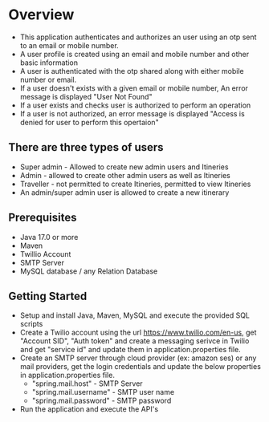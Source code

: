 # Overview
- This application authenticates and authorizes an user using an otp sent to an email or mobile number.
- A user profile is created using an email and mobile number and other basic information
- A user is authenticated with the otp shared along with either mobile number or email.
- If a user doesn't exists with a given email or mobile number, An error message is displayed "User Not Found"
- If a user exists and checks user is authorized to perform an operation
- If a user is not authorized, an error message is displayed "Access is denied for user to perform this opertaion"
## There are three types of users
- Super admin - Allowed to create new admin users and Itineries
- Admin - allowed to create other admin users as well as Itineries
- Traveller - not permitted to create Itineries, permitted to view Itineries
- An admin/super admin user is allowed to create a new itinerary
## Prerequisites
- Java 17.0 or more
- Maven
- Twillio Account
- SMTP Server
- MySQL database / any Relation Database
## Getting Started
  - Setup and install Java, Maven, MySQL and execute the provided SQL scripts
  - Create a Twilio account using the url https://www.twilio.com/en-us, get "Account SID", "Auth token" and create a messaging serivce in Twilio and get "service id" and update them in application.properties file.
  - Create an SMTP server through cloud provider (ex: amazon ses) or any mail providers, get the login credentials and update the below properties in application.properties file.
    - "spring.mail.host" - SMTP Server
    - "spring.mail.username" - SMTP user name
    - "spring.mail.password" - SMTP password
  - Run the application and execute the API's
